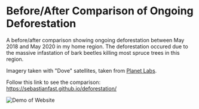 # Before/After Comparison of Ongoing Deforestation

A before/after comparison showing ongoing deforestation between May 2018 and May 2020 in my home region. The deforestation occured due to the massive infastation of bark beetles killing most spruce trees in this region.

Imagery taken with "Dove" satellites, taken from [Planet Labs](https://www.planet.com/).

Follow this link to see the comparison: https://sebastianfast.github.io/deforestation/

![Demo of Website](https://github.com/sebastianfast/eitorf/blob/main/images/demo.png)
